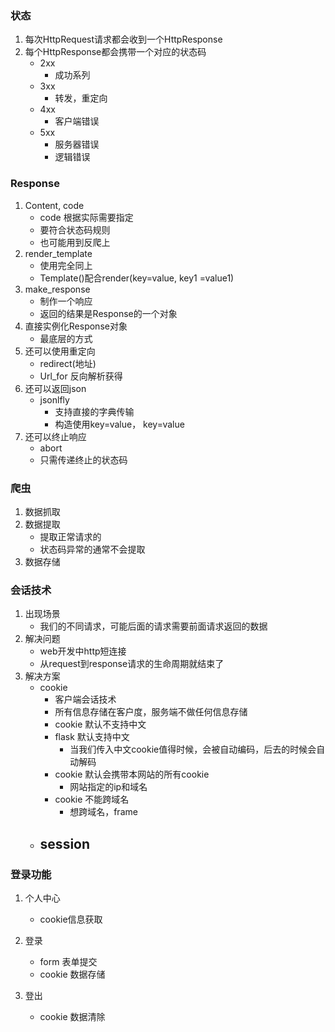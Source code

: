 ### 状态

1. 每次HttpRequest请求都会收到一个HttpResponse
2. 每个HttpResponse都会携带一个对应的状态码
   - 2xx
     - 成功系列
   - 3xx
     - 转发，重定向
   - 4xx
     - 客户端错误
   - 5xx
     - 服务器错误
     - 逻辑错误



### Response

1. Content, code
   - code 根据实际需要指定
   - 要符合状态码规则
   - 也可能用到反爬上
2. render_template
   - 使用完全同上
   - Template()配合render(key=value, key1 =value1)
3. make_response
   - 制作一个响应
   - 返回的结果是Response的一个对象
4. 直接实例化Response对象
   - 最底层的方式
5. 还可以使用重定向
   - redirect(地址)
   - Url_for 反向解析获得
6. 还可以返回json
   - jsonlfly
     - 支持直接的字典传输
     - 构造使用key=value， key=value
7. 还可以终止响应
   - abort
   - 只需传递终止的状态码



### 爬虫

1. 数据抓取
2. 数据提取
   - 提取正常请求的
   - 状态码异常的通常不会提取
3. 数据存储





### 会话技术

1. 出现场景
   - 我们的不同请求，可能后面的请求需要前面请求返回的数据
2. 解决问题
   - web开发中http短连接
   - 从request到response请求的生命周期就结束了
3. 解决方案
   - cookie
     - 客户端会话技术
     - 所有信息存储在客户度，服务端不做任何信息存储
     - cookie 默认不支持中文
     - flask 默认支持中文
       - 当我们传入中文cookie值得时候，会被自动编码，后去的时候会自动解码
     - cookie 默认会携带本网站的所有cookie
       - 网站指定的ip和域名
     - cookie 不能跨域名
       - 想跨域名，frame 
   - session
     - 



### 登录功能

1. 个人中心

   - cookie信息获取

2. 登录

   - form 表单提交 
   - cookie 数据存储

3. 登出

   - cookie 数据清除

    